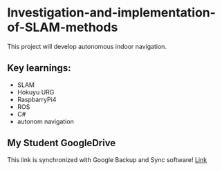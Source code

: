 # Investigation-and-implementation-of-SLAM-methods

This project will develop autonomous indoor navigation.

## Key learnings:
- SLAM
- Hokuyu URG
- RaspbarryPi4
- ROS
- C#
- autonom navigation


## My Student GoogleDrive
This link is synchronized with Google Backup and Sync software!
[Link](https://drive.google.com/drive/folders/113ILNc6szBhNW_ooPf8YBmf9UcNkdbaI?usp=sharing)
